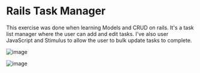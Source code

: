 # Rails Task Manager

This exercise was done when learning Models and CRUD on rails. It's a task list manager where the user can add and edit tasks. I've also user JavaScript and Stimulus to allow the user to bulk update tasks to complete. 

![image](https://user-images.githubusercontent.com/110779743/229280911-35a3afe2-ee45-4115-9666-e449b02421e6.png)

![image](https://user-images.githubusercontent.com/110779743/229280948-0ef9b22e-eb77-4c96-9bc0-99ebe525d87b.png)

